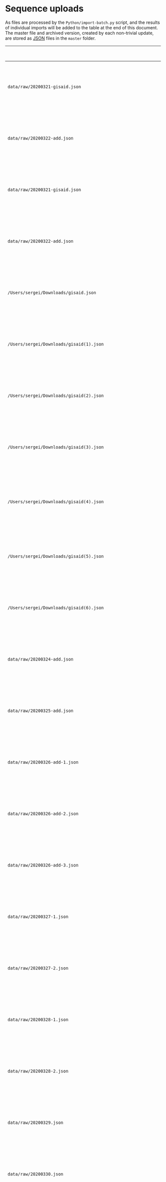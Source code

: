 # Sequence uploads

As files are processed by the `Python/import-batch.py` script, and the results of individual imports will be added to the table at the end of this document. 
The master file and archived version, created by each non-trivial update, are stored as [JSON](http://json.org) files in the `master` folder.

| File | Processed | Import result              | Comments |
| ----  | -------------- | ---------------------------  | --------------- |
| `data/raw/20200321-gisaid.json` | March 22 2020 (14:22) | **1056** new sequences added. **0** duplicate sequences. **69** sequences errored | |
| `data/raw/20200322-add.json` | March 22 2020 (14:23) | **9** new sequences added. **18** duplicate sequences. **0** sequences errored | |
| `data/raw/20200321-gisaid.json` | March 22 2020 (14:43) | **1125** new sequences added. **0** duplicate sequences. **0** sequences errored | |
| `data/raw/20200322-add.json` | March 22 2020 (14:44) | **9** new sequences added. **18** duplicate sequences. **0** sequences errored | |
| `/Users/sergei/Downloads/gisaid.json` | March 23 2020 (09:54) | **27** new sequences added. **0** duplicate sequences. **0** sequences errored | |
| `/Users/sergei/Downloads/gisaid(1).json` | March 23 2020 (09:54) | **27** new sequences added. **27** duplicate sequences. **0** sequences errored | |
| `/Users/sergei/Downloads/gisaid(2).json` | March 23 2020 (09:55) | **27** new sequences added. **54** duplicate sequences. **0** sequences errored | |
| `/Users/sergei/Downloads/gisaid(3).json` | March 23 2020 (09:55) | **27** new sequences added. **81** duplicate sequences. **0** sequences errored | |
| `/Users/sergei/Downloads/gisaid(4).json` | March 23 2020 (09:55) | **0** new sequences added. **108** duplicate sequences. **0** sequences errored | |
| `/Users/sergei/Downloads/gisaid(5).json` | March 23 2020 (09:55) | **27** new sequences added. **0** duplicate sequences. **0** sequences errored | |
| `/Users/sergei/Downloads/gisaid(6).json` | March 23 2020 (09:56) | **27** new sequences added. **0** duplicate sequences. **0** sequences errored | |
| `data/raw/20200324-add.json` | March 24 2020 (08:40) | **170** new sequences added. **73** duplicate sequences. **0** sequences errored | |
| `data/raw/20200325-add.json` | March 25 2020 (07:36) | **233** new sequences added. **35** duplicate sequences. **0** sequences errored | |
| `data/raw/20200326-add-1.json` | March 26 2020 (07:09) | **13** new sequences added. **41** duplicate sequences. **0** sequences errored | |
| `data/raw/20200326-add-2.json` | March 26 2020 (07:09) | **14** new sequences added. **11** duplicate sequences. **2** sequences errored | |
| `data/raw/20200326-add-3.json` | March 26 2020 (23:37) | **70** new sequences added. **8** duplicate sequences. **3** sequences errored | |
| `data/raw/20200327-1.json` | March 27 2020 (07:37) | **233** new sequences added. **1** duplicate sequences. **0** sequences errored | |
| `data/raw/20200327-2.json` | March 27 2020 (07:37) | **129** new sequences added. **86** duplicate sequences. **1** sequences errored | |
| `data/raw/20200328-1.json` | March 28 2020 (07:30) | **224** new sequences added. **0** duplicate sequences. **0** sequences errored | |
| `data/raw/20200328-2.json` | March 28 2020 (07:31) | **26** new sequences added. **26** duplicate sequences. **2** sequences errored | |
| `data/raw/20200329.json` | March 29 2020 (08:42) | **62** new sequences added. **73** duplicate sequences. **0** sequences errored | |
| `data/raw/20200330.json` | March 30 2020 (07:17) | **26** new sequences added. **55** duplicate sequences. **0** sequences errored | |
| `data/raw/20200330-1.json` | March 30 2020 (09:53) | **158** new sequences added. **3** duplicate sequences. **0** sequences errored | |
| `data/raw/20200330-2.json` | March 30 2020 (09:54) | **1** new sequences added. **53** duplicate sequences. **0** sequences errored | |
| `data/raw/20200331-1.fas` | March 30 2020 (23:40) | **216** new sequences added. **0** duplicate sequences. **0** sequences errored | |
| `data/raw/20200331-2.fas` | March 31 2020 (20:06) | **133** new sequences added. **2** duplicate sequences. **0** sequences errored | |
| `data/raw/20200331-3.fas` | March 31 2020 (20:07) | **11** new sequences added. **43** duplicate sequences. **0** sequences errored | |
| `data/raw/20200401-1.json` | April 01 2020 (21:03) | **77** new sequences added. **4** duplicate sequences. **0** sequences errored | |
| `data/raw/20200401-2.json` | April 01 2020 (21:03) | **7** new sequences added. **74** duplicate sequences. **0** sequences errored | |
| `data/raw/20200402-1.json` | April 02 2020 (11:35) | **22** new sequences added. **32** duplicate sequences. **0** sequences errored | |
| `data/raw/20200402-2.json` | April 02 2020 (17:56) | **219** new sequences added. **23** duplicate sequences. **1** sequences errored | |
| `data/raw/20200403.json` | April 03 2020 (19:01) | **375** new sequences added. **3** duplicate sequences. **0** sequences errored | |
| `data/raw/20200404.json` | April 05 2020 (08:19) | **53** new sequences added. **28** duplicate sequences. **0** sequences errored | |
| `data/raw/20200406.json` | April 06 2020 (00:44) | **180** new sequences added. **9** duplicate sequences. **0** sequences errored | |
| `data/raw/20200406-2.json` | April 06 2020 (12:01) | **267** new sequences added. **54** duplicate sequences. **0** sequences errored | |
| `data/raw/20200407.json` | April 07 2020 (10:21) | **159** new sequences added. **0** duplicate sequences. **0** sequences errored | |
| `data/raw/20200407-2.json` | April 07 2020 (21:48) | **236** new sequences added. **34** duplicate sequences. **0** sequences errored | |
| `data/raw/20200407-2.json` | April 07 2020 (21:48) | **0** new sequences added. **270** duplicate sequences. **0** sequences errored | |
| `data/raw/20200408.json` | April 09 2020 (10:29) | **120** new sequences added. **89** duplicate sequences. **0** sequences errored | |
| `data/raw/20200408.json` | April 09 2020 (10:45) | **0** new sequences added. **238** duplicate sequences. **0** sequences errored | |
| `/Users/sergei/Downloads/gisaid(1).json,/Users/sergei/Downloads/gisaid(10).json,/Users/sergei/Downloads/gisaid(100).json,/Users/sergei/Downloads/gisaid(101).json,/Users/sergei/Downloads/gisaid(102).json,/Users/sergei/Downloads/gisaid(103).json,/Users/sergei/Downloads/gisaid(104).json,/Users/sergei/Downloads/gisaid(105).json,/Users/sergei/Downloads/gisaid(106).json,/Users/sergei/Downloads/gisaid(107).json,/Users/sergei/Downloads/gisaid(108).json,/Users/sergei/Downloads/gisaid(109).json,/Users/sergei/Downloads/gisaid(11).json,/Users/sergei/Downloads/gisaid(12).json,/Users/sergei/Downloads/gisaid(13).json,/Users/sergei/Downloads/gisaid(14).json,/Users/sergei/Downloads/gisaid(15).json,/Users/sergei/Downloads/gisaid(16).json,/Users/sergei/Downloads/gisaid(17).json,/Users/sergei/Downloads/gisaid(18).json,/Users/sergei/Downloads/gisaid(19).json,/Users/sergei/Downloads/gisaid(2).json,/Users/sergei/Downloads/gisaid(20).json,/Users/sergei/Downloads/gisaid(21).json,/Users/sergei/Downloads/gisaid(22).json,/Users/sergei/Downloads/gisaid(23).json,/Users/sergei/Downloads/gisaid(24).json,/Users/sergei/Downloads/gisaid(25).json,/Users/sergei/Downloads/gisaid(26).json,/Users/sergei/Downloads/gisaid(27).json,/Users/sergei/Downloads/gisaid(28).json,/Users/sergei/Downloads/gisaid(29).json,/Users/sergei/Downloads/gisaid(3).json,/Users/sergei/Downloads/gisaid(30).json,/Users/sergei/Downloads/gisaid(31).json,/Users/sergei/Downloads/gisaid(32).json,/Users/sergei/Downloads/gisaid(33).json,/Users/sergei/Downloads/gisaid(34).json,/Users/sergei/Downloads/gisaid(35).json,/Users/sergei/Downloads/gisaid(36).json,/Users/sergei/Downloads/gisaid(37).json,/Users/sergei/Downloads/gisaid(38).json,/Users/sergei/Downloads/gisaid(39).json,/Users/sergei/Downloads/gisaid(4).json,/Users/sergei/Downloads/gisaid(40).json,/Users/sergei/Downloads/gisaid(41).json,/Users/sergei/Downloads/gisaid(42).json,/Users/sergei/Downloads/gisaid(43).json,/Users/sergei/Downloads/gisaid(44).json,/Users/sergei/Downloads/gisaid(45).json,/Users/sergei/Downloads/gisaid(46).json,/Users/sergei/Downloads/gisaid(47).json,/Users/sergei/Downloads/gisaid(48).json,/Users/sergei/Downloads/gisaid(49).json,/Users/sergei/Downloads/gisaid(5).json,/Users/sergei/Downloads/gisaid(50).json,/Users/sergei/Downloads/gisaid(51).json,/Users/sergei/Downloads/gisaid(52).json,/Users/sergei/Downloads/gisaid(53).json,/Users/sergei/Downloads/gisaid(54).json,/Users/sergei/Downloads/gisaid(55).json,/Users/sergei/Downloads/gisaid(56).json,/Users/sergei/Downloads/gisaid(57).json,/Users/sergei/Downloads/gisaid(58).json,/Users/sergei/Downloads/gisaid(59).json,/Users/sergei/Downloads/gisaid(6).json,/Users/sergei/Downloads/gisaid(60).json,/Users/sergei/Downloads/gisaid(61).json,/Users/sergei/Downloads/gisaid(62).json,/Users/sergei/Downloads/gisaid(63).json,/Users/sergei/Downloads/gisaid(64).json,/Users/sergei/Downloads/gisaid(65).json,/Users/sergei/Downloads/gisaid(66).json,/Users/sergei/Downloads/gisaid(67).json,/Users/sergei/Downloads/gisaid(68).json,/Users/sergei/Downloads/gisaid(69).json,/Users/sergei/Downloads/gisaid(7).json,/Users/sergei/Downloads/gisaid(70).json,/Users/sergei/Downloads/gisaid(71).json,/Users/sergei/Downloads/gisaid(72).json,/Users/sergei/Downloads/gisaid(73).json,/Users/sergei/Downloads/gisaid(74).json,/Users/sergei/Downloads/gisaid(75).json,/Users/sergei/Downloads/gisaid(76).json,/Users/sergei/Downloads/gisaid(77).json,/Users/sergei/Downloads/gisaid(78).json,/Users/sergei/Downloads/gisaid(79).json,/Users/sergei/Downloads/gisaid(8).json,/Users/sergei/Downloads/gisaid(80).json,/Users/sergei/Downloads/gisaid(81).json,/Users/sergei/Downloads/gisaid(82).json,/Users/sergei/Downloads/gisaid(83).json,/Users/sergei/Downloads/gisaid(84).json,/Users/sergei/Downloads/gisaid(85).json,/Users/sergei/Downloads/gisaid(86).json,/Users/sergei/Downloads/gisaid(87).json,/Users/sergei/Downloads/gisaid(88).json,/Users/sergei/Downloads/gisaid(89).json,/Users/sergei/Downloads/gisaid(9).json,/Users/sergei/Downloads/gisaid(90).json,/Users/sergei/Downloads/gisaid(91).json,/Users/sergei/Downloads/gisaid(92).json,/Users/sergei/Downloads/gisaid(93).json,/Users/sergei/Downloads/gisaid(94).json,/Users/sergei/Downloads/gisaid(95).json,/Users/sergei/Downloads/gisaid(96).json,/Users/sergei/Downloads/gisaid(97).json,/Users/sergei/Downloads/gisaid(98).json,/Users/sergei/Downloads/gisaid(99).json,/Users/sergei/Downloads/gisaid.json` | April 10 2020 (07:55) | **767** new sequences added. **18731** duplicate sequences. **0** sequences errored | |
